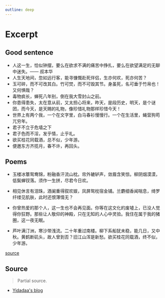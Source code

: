 ```yaml
---
outline: deep
---
```


# Excerpt

## Good sentence

- 人这一生，恰似钟摆，要么在欲求不满的痛苦中挣扎，要么在欲望满足的无聊中迷失。—— 叔本华
- 人生天地间，忽如远行客，能寻慷慨赴死伴侣，生亦何欢，死亦何苦？
- 玉可碎，而不可改其白。竹可焚，而不可毁其节。身虽死，名可垂于竹帛也！又何惧哉？
- 毒物疯长，蝉死八年别，倒在我大雪封山之前。
- 你患得患失，太在意从前，又太担心将来，昨天，是段历史，明天，是个谜团，而今天，是天赐的礼物，像珍惜礼物那样珍惜今天！
- 世界上有两个我，一个在文字里，白马春衫慢慢行。一个在生活里，蝇营狗苟兀穷年。
- 君子不立于危墙之下
- 君子色而不淫，发乎情，止乎礼。
- 欲买桂花同载酒，总不似，少年游。
- 便邀东方齐揽月，春不许，再回头。

## Poems

- 玉楼冰簟鸳鸯锦，粉融香汗流山枕。帘外辘轳声，敛眉含笑惊。柳阴烟漠漠，低鬓蝉钗落。须作一生拼，尽君今日欢。
- 相见休言有泪珠，酒阑重得叙欢娱，凤屏鸳枕宿金铺。兰麝细香闻喘息，绮罗纤缕见肌肤，此时还恨薄情无？
- 你曾热爱的那个人，这一生也不会再见面。你等在这文化的废墟上，已没人觉得你狂野。那些让人敬仰的神殿，只在无知的人心中灵验。我住在属于我的猪圈，这一夜无眠。

- 芦叶满汀洲，寒沙带浅流。二十年重过南楼。柳下系船犹未稳，能几日，又中秋。黄鹤断矶头，故人曾到否？旧江山浑是新愁。欲买桂花同载酒，终不似，少年游。

<DemoContainer>
  <p class="demo-source-link">
    <a
      href="https://github.com/Carina957/vitepress-blog/blob/main/docs/guide/javascript/components/demo1.vue"
      target="_blank"
    >source</a>
  </p>

  <!-- TODO: Added a component for displaying poems with a copy function.  -->
  <Demo1 />
</DemoContainer>

<script setup>
import DemoContainer from '../../.vitepress/theme/components/DemoContainer.vue'
import Demo1 from './components/demo1.vue'
</script>

## Source

> Partial source.

- [Yidadaa's blog](https://github.com/Yidadaa/Yidadaa.github.io/issues/31)

